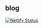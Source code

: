 ## blog

[![Netlify Status](https://api.netlify.com/api/v1/badges/e61bdb49-2c9d-41e7-a1d8-c6b9b8d4c04f/deploy-status)](https://app.netlify.com/sites/harveechen/deploys)